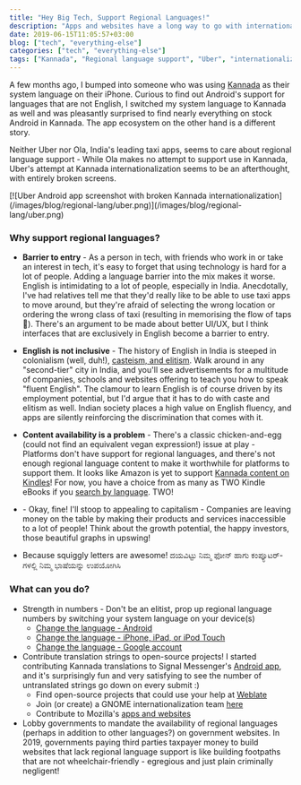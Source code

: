 ```yaml
---
title: "Hey Big Tech, Support Regional Languages!"
description: "Apps and websites have a long way to go with internationalization"
date: 2019-06-15T11:05:57+03:00
blog: ["tech", "everything-else"]
categories: ["tech", "everything-else"]
tags: ["Kannada", "Regional language support", "Uber", "internationalization"]
---
```


A few months ago, I bumped into someone who was using [Kannada](https://en.wikipedia.org/wiki/Kannada) as their system language on their iPhone. Curious to find out Android's support for languages that are not English, I switched my system language to Kannada as well and was pleasantly surprised to find nearly everything on stock Android in Kannada. The app ecosystem on the other hand is a different story.

Neither Uber nor Ola, India's leading taxi apps, seems to care about regional language support - While Ola makes no attempt to support use in Kannada, Uber's attempt at Kannada internationalization seems to be an afterthought, with entirely broken screens.

<div class="img-mobile">
  [![Uber Android app screenshot with broken Kannada internationalization](/images/blog/regional-lang/uber.png)](/images/blog/regional-lang/uber.png)
</div>

### Why support regional languages?

* **Barrier to entry** - As a person in tech, with friends who work in or take an interest in tech, it's easy to forget that using technology is hard for a lot of people. Adding a language barrier into the mix makes it worse. English is intimidating to a lot of people, especially in India. Anecdotally, I've had relatives tell me that they'd really like to be able to use taxi apps to move around, but they're afraid of selecting the wrong location or ordering the wrong class of taxi (resulting in memorising the flow of taps 🤦). There's an argument to be made about better UI/UX, but I think interfaces that are exclusively in English become a barrier to entry.

* **English is not inclusive** - The history of English in India is steeped in colonialism (well, duh!), [casteism, and elitism](https://psmag.com/news/how-english-creates-a-new-caste-system-in-india). Walk around in any "second-tier" city in India, and you'll see advertisements for a multitude of companies, schools and websites offering to teach you how to speak "fluent English". The clamour to learn English is of course driven by its employment potential, but I'd argue that it has to do with caste and elitism as well. Indian society places a high value on English fluency, and apps are silently reinforcing the discrimination that comes with it.

* **Content availability is a problem** - There's a classic chicken-and-egg (could not find an equivalent vegan expression!) issue at play - Platforms don't have support for regional languages, and there's not enough regional language content to make it worthwhile for platforms to support them. It looks like Amazon is yet to support [Kannada content on Kindles](https://factordaily.com/kannada-books-kindle-vasudhendra/)! For now, you have a choice from as many as TWO Kindle eBooks if you [search by language](https://www.amazon.in/Kannada-Books-Kindle-eBooks/s?i=stripbooks&bbn=5194527031&rh=n%3A5194527031%2Cp_n_binding_browse-bin%3A1634951031%2Cp_n_feature_three_browse-bin%3A9495762031&dc&qid=1560596634&rnid=9141481031&ref=sr_nr_p_n_feature_three_browse-bin_1). TWO!

* **$$$$** - Okay, fine! I'll stoop to appealing to capitalism - Companies are leaving money on the table by making their products and services inaccessible to a lot of people! Think about the growth potential, the happy investors, those beautiful graphs in upswing!

* Because squiggly letters are awesome! ದಯವಿಟ್ಟು ನಿಮ್ಮ ಫೋನ್ ಹಾಗು ಕಂಪ್ಯೂಟರ್-ಗಳಲ್ಲಿ ನಿಮ್ಮ ಭಾಷೆಯನ್ನು ಉಪಯೋಗಿಸಿ

### What can you do?

* Strength in numbers - Don't be an elitist, prop up regional language numbers by switching your system language on your device(s)
    * [Change the language - Android](https://www.wikihow.tech/Change-the-Language-in-Android)
    * [Change the language - iPhone, iPad, or iPod Touch](https://support.apple.com/en-us/HT204031)
    * [Change the language - Google account](https://support.google.com/accounts/answer/32047?co=GENIE.Platform%3DDesktop&hl=en)
* Contribute translation strings to open-source projects! I started contributing Kannada translations to Signal Messenger's [Android app](https://www.transifex.com/signalapp/signal-android/), and it's surprisingly fun and very satisfying to see the number of untranslated strings go down on every submit :)
    * Find open-source projects that could use your help at [Weblate](https://hosted.weblate.org/projects/)
    * Join (or create) a GNOME internationalization team [here](https://l10n.gnome.org/teams/)
    * Contribute to Mozilla's [apps and websites](https://github.com/mozilla-l10n)
* Lobby governments to mandate the availability of regional languages (perhaps in addition to other languages?) on government websites. In 2019, governments paying third parties taxpayer money to build websites that lack regional language support is like building footpaths that are not wheelchair-friendly - egregious and just plain criminally negligent!